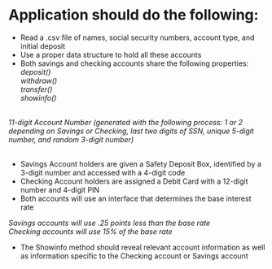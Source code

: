 # Application should do the following:
* Read a .csv file of names, social security numbers, account type, and initial deposit
* Use a proper data structure to hold all these accounts
* Both savings and checking accounts share the following properties:<br />
_deposit()_<br />
_withdraw()_<br />
_transfer()_<br />
_showinfo()_<br />
<br />
<i>11-digit Account Number (generated with the following process: 1 or 2 depending on Savings or Checking, 
last two digits of SSN, unique 5-digit number, and random 3-digit number)</i><br/>
<br/>

+ Savings Account holders are given a Safety Deposit Box, identified by a 3-digit number and accessed with a 4-digit code<br />
+ Checking Account holders are assigned a Debit Card with a 12-digit number and 4-digit PIN<br />
+ Both accounts will use an interface that determines the base interest rate<br />

<i>Savings accounts will use .25 points less than the base rate</i><br />
<i>Checking accounts will use 15% of the base rate</i><br />

+ The Showinfo method should reveal relevant account information as well as information specific to the Checking account or Savings account